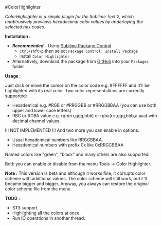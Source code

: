 #ColorHighlighter

_ColorHighlighter is a simple plugin for the Sublime Text 2, which unobtrusively previews hexadecimal color values by underlaying the selected hex codes._

**Installation :**

- **_Recommended_** - Using [Sublime Package Control](http://wbond.net/sublime_packages/package_control "Sublime Package Control")
    - `ctrl+shft+p` then select `Package Control: Install Package`
    - install `Color Highlighter`
- Alternatively, download the package from [GitHub](https://github.com/Monnoroch/ColorHighlighter "ColorHighlighter") into your `Packages` folder

**Usage :**

Just click or move the cursor on the color code e.g. #FFFFFF and it'll be highlighted with its real color.
Two color representations are currently supported:
- Hexademical e.g. #RGB or #RRGGBB or #RRGGBBAA (you can use both upper and lower case letters)
- RBG or RGBA value e.g. rgb(rrr,ggg,bbb) or rgba(rrr,ggg,bbb,a.aaa) with decimal channel values.

!!! NOT IMPLEMENTED !!!
And two more you can enable in options:
- Usual hexademical numbers like RRGGBBAA.
- Hexademical numbers with prefix 0x like 0xRRGGBBAA

Named colors like "green", "black" and many others are also supported.

Both you can enable or disable from the menu Tools -> Color Highlighter.

**Note :**
This version is beta and although it works fine, it corrupts color scheme with additional values. The color scheme will still work, but it'll became bigger and bigger. Anyway, you always can restore the original color scheme file from the menu.

**TODO :**
- ST3 support.
- Highlighting all the colors at once.
- Run IO operations in another thread.
